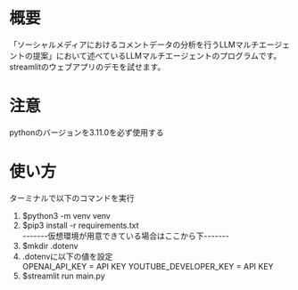# 概要
「ソーシャルメディアにおけるコメントデータの分析を行うLLMマルチエージェントの提案」において述べているLLMマルチエージェントのプログラムです。streamlitのウェブアプリのデモを試せます。

# 注意
pythonのバージョンを3.11.0を必ず使用する

# 使い方
ターミナルで以下のコマンドを実行
1. $python3 -m venv venv
2. $pip3 install -r requirements.txt<br>
-------仮想環境が用意できている場合はここから下-------
3. $mkdir .dotenv
4. .dotenvに以下の値を設定<br>
OPENAI_API_KEY = API KEY
YOUTUBE_DEVELOPER_KEY = API KEY
5. $streamlit run main.py